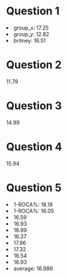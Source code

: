 <h1>Question 1</h1>
<p>
<li>group_x: 17.25</li>
<li>group_y: 12.82</li>
<li>britney: 16.51</li>
</p>
<h1>Question 2</h1>
<p>11.79</p>
<h1>Question 3</h1>
<p>14.99</p>
<h1>Question 4</h1>
<p>15.94</p>
<h1>Question 5</h1>
<p>
<li>1-ROCA%: 18.18</li>
<li>1-ROCA%: 16.05</li>
<li>16.59</li>
<li>16.93</li>
<li>16.99</li>
<li>16.37</li>
<li>17.96</li>
<li>17.32</li>
<li>16.54</li>
<li>16.93</li>
<li>average: 16.986</li>
</p>